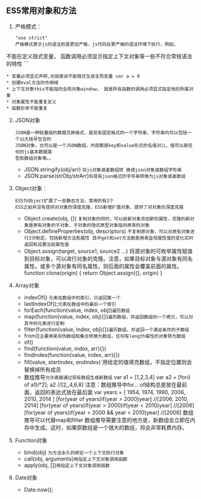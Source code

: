 ## ES5常用对象和方法

1. 严格模式：

	```
	"use strict"
	严格模式表示js的语法检查更加严格，js代码在更严格的语法环境下执行，例如，
  不能在定义隐式变量， 函数调用必须显示指定上下文对象等一些不符合常规语法的特性
	```
	
	* 变量必须显式声明,也就是说不能隐式生成全局变量 var a = 0
	* 创建eval方法的作用域
	* 上下文对象this不能指向全局对象window， 就是所有函数的调用必须显式指定他的所属对象
	* 对象属性不能重复定义
	* 函数形参不能重复
2. JSON对象
	```
	JSON是一种轻量级的数据交换格式，是具有固定格式的一个字符串，字符串内可以包括一个以大括号包含的
	JSON对象，也可以是一个JSON数组，内部都是key和value形式的名值对儿，值可以是任何的js基本数据类
	型和数组对象等。。
	```
	* JSON.stringify(obj/arr) `将js对象或者数组转 换成json对象或数组字符串`
	* JSON.parse(strObj/strArr)`将具有json格式的字符串转换为js对象或者数组`
3. Object对象：
	```
	ES5为Object扩展了一些静态方法，常用的有2个
	ES5之前并没有提供对对象的深度克隆，ES5新增扩展对象，提供了对对象的深度克隆
	```
	* Object.create(obj, {}) `复制对象的同时，可以给新对象添加新的属性，克隆的新对象是原有对象的子对象，子对象的隐式原型对象指向原来的对象`
	* Object.defineProperties(obj, descriptors)
		`不复制原对象，可以对原有对象进行2次制定，包括新增方法和属性
		其中get和set方法都是用来监视属性值的变化实时返回和设置当前属性值`
	* Object.assign(target, source1, source2 ...)
			将源对象的可枚举属性赋值到目标对象，可以进行对象的克隆。注意，如果目标对象与源对象有同名属性，或多个源对象有同名属性，则后面的属性会覆盖前面的属性。
			function clone(origin)
			{
				return Object.assign({}, origin)
			}
	
4. Array对象
	* indexOf() `元素在数组中的索引，只返回第一个`
	* lastIndexOf();`元素在数组中的最后一个索引`
	* forEach(function(value, index, obj))`遍历数组`
	* map(function(value, index, obj){})`遍历数组，并返回数组的一个拷贝，可以对其中的元素进行定制`
	* filter(function(value, index, obj){})`遍历数组，并返回一个满足条件的子数组`
	* from()`主要用来将伪数组和集合转换为数组，任何有length属性的对象转为数组`
	* of()
	* find(function(value, index, arr){})
	* findIndex(function(value, index, arr){})
	* fill(value, startindex, endindex)`用给定的值填充数组，不指定位置则会替换掉所有成员
	* 数组推导`允许直接通过现有数组生成新数组`
			var a1 = [1,2,3,4]
			var a2 = [for(i of a1)i*2];
			a2 //[2,,4,6,8]
				注意：数组推导中for... of结构总是放在最前面，返回的表达式放在最后面
			var years = [ 1954, 1974, 1990, 2006, 2010, 2014 ]
			[for(year of years)if(year > 2000)year]
			//[2006, 2010, 2014]
			[for(year of years)if(year > 2000)if(year < 2010)year]
			//[2006]
			[for(year of years)if(year > 2000 && year < 2010)year]
			//[2006]
				数组推导可以代替map和filter
			数组推导需要注意的地方是，新数组会立即在内存中生成。这时，如果原数组是一个很大的数组，将会非常耗费内存。
5. Function对象
	* bind(obj) `为方法永久的绑定一个上下文执行对象`
	* call(obj, arguments)`用指定上下文对象调用函数`
	* apply(obj, [])`用指定上下文对象调用函数`
6. Date对象
	* Date.now();

